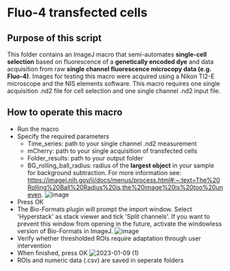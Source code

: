 # Fluo-4 transfected cells

## Purpose of this script
This folder contains an ImageJ macro that semi-automates **single-cell selection** based on fluorescence of a **genetically encoded dye** and data acquisition from raw **single channel fluorescence microcopy data (e.g. Fluo-4)**.
Images for testing this macro were acquired using a Nikon TI2-E microscope and the NIS elements software. This macro requires one single acquisition .nd2 file for cell selection and one single channel .nd2 input file.

## How to operate this macro

* Run the macro
* Specify the required parameters
  * Time_series: path to your single channel .nd2 measurement
  * mCherry: path to your single acquisition of transfected cells
  * Folder_results: path to your output folder
  * BG_rolling_ball_radius: radius of the **largest object** in your sample for background subtraction. For more information see: https://imagej.nih.gov/ij/docs/menus/process.html#:~:text=The%20Rolling%20Ball%20Radius%20is,the%20image%20is%20too%20uneven.
![image](https://user-images.githubusercontent.com/38840043/221667167-c4f7dd06-cd01-4e68-84e9-5e6940e82806.png)
* Press OK
* The Bio-Formats plugin will prompt the import window. Select 'Hyperstack' as stack viewer and tick 'Split channels'. If you want to prevent this window from opening in the future, activate the windowless version of Bio-Formats in ImageJ.
![image](https://user-images.githubusercontent.com/38840043/222672367-9e25e26e-95ce-48be-aa54-545bd6a490df.png)
* Verify whether thresholded ROIs require adaptation through user intervention
* When finished, press OK
![2023-01-09 (1)](https://user-images.githubusercontent.com/38840043/211396777-480df19a-10ad-4df0-a7d0-b0987f950fc9.png)
* ROIs and numeric data (.csv) are saved in seperate folders
